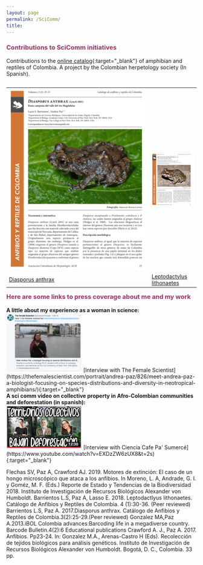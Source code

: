```yaml
---
layout: page
permalink: /SciComm/
title:  
---
```


<h3><span style="color: #993366;">Contributions to SciComm initiatives</span></h3>

Contributions to the [online catalog](http://www.acherpetologia.org/catalogo-de-anfibios-y-reptiles-de-colombia){:target="_blank"} of amphibian and reptiles of Colombia. A project by the Colombian herpetology society (In Spanish).

<table align="left">
  <tr><td style="width:75%;height:85%;vertical-align: middle;"><img src="/images/diasporus.png" alt="cover"/></td><td style="width:75%;height:85%;vertical-align: middle;"><img src="/images/lithonaetes.png" alt="cover"/></td></tr>
 <tr><td> <a href="http://www.acherpetologia.org/wp-content/uploads/2017/06/CARC_Volumen3_Numero2.pdf" target="_blank">Diasporus anthrax</a></td><td> <a href="http://www.acherpetologia.org/wp-content/uploads/2018/05/VOL_4_NUM_1.pdf" target="_blank">Leptodactylus lithonaetes</a> </td></tr>
</table>

<h3><span style="color: #993366;">Here are some links to press coverage about me and my work</span></h3>
<div>
 <strong>A little about my experience as a woman in science:</strong>
 </div>
 <img src="/images/Screen Shot 2020-04-06 at 12.13.39 PM.png" width="200">  
[Interview with The Female Scientist](https://thefemalescientist.com/portrait/andrea-paz/826/meet-andrea-paz-a-biologist-focusing-on-species-distributions-and-diversity-in-neotropical-amphibians/){:target="_blank"}

<div>
<strong>A sci comm video  on collective property in Afro-Colombian communities and deforestation (in spanish):</strong>
</div>
<img src="/images/CienciaCafe.jpg" width="200">     
[Interview with Ciencia Cafe Pa' Sumercé](https://www.youtube.com/watch?v=EXDzZW6zUX8&t=2s){:target="_blank"}





Flechas SV, Paz A, Crawford AJ. 2019. Motores de extinción: El caso de un hongo microscópico que ataca a los anfibios. In Moreno, L. A, Andrade, G. I. y Goméz, M. F. (Eds.) Reporte de Estado y Tendencias de la Biodiversidad 2018. Instituto de Investigación de Recursos Biológicos Alexander von Humboldt. 
Barrientos L.S, Paz A, Lasso E. 2018. Leptodactlyus lithonaetes. Catálogo de Anfibios y Reptiles de Colombia. 4 (1):30-36. (Peer reviewed)
Barrientos L.S, Paz A. 2017.Diasporus anthrax. Catálogo de Anfibios y Reptiles de Colombia.3(2):25-29.(Peer reviewed)
Gonzalez MA,Paz A.2013.iBOL Colombia advances:Barcoding life in a megadiverse country. Barcode Bulletin.4(2):6
Educational publications
Crawford A. J., Paz A. 2017. Anfibios. Pp23-24. In: Gonzalez M.A., Arenas-Castro H (Eds). Recolección de tejidos biológicos para análisis genéticos. Instituto de Investigación de Recursos Biológicos Alexander von Humboldt. Bogotá, D. C., Colombia. 33 pp.

